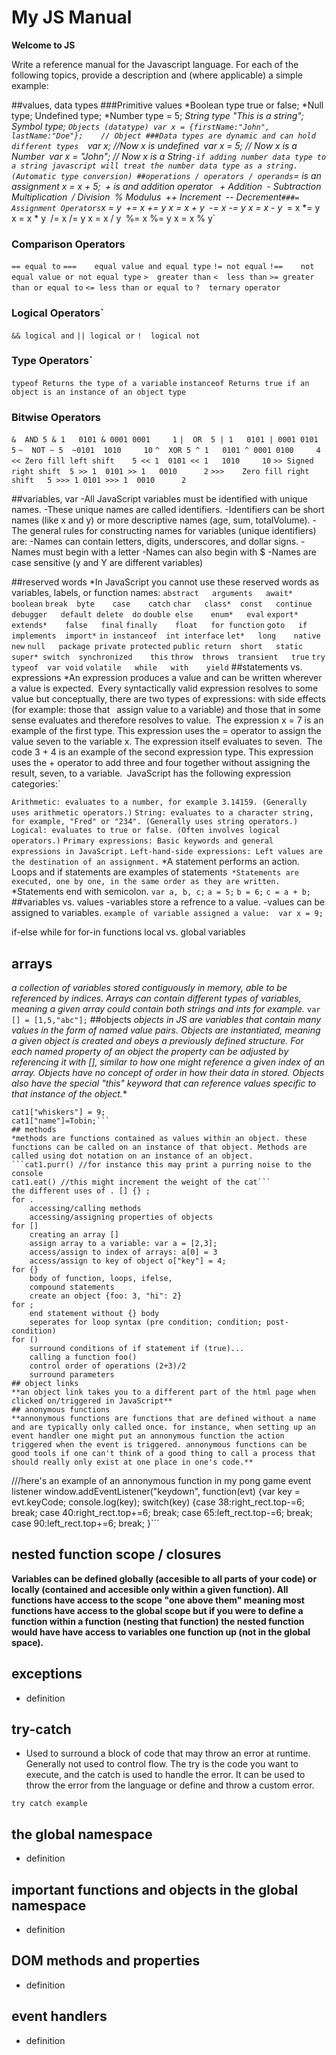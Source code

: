 # My JS Manual

**Welcome to JS**

Write a reference manual for the Javascript language. For each of the following topics, provide a description and (where applicable) a simple example:

##values, data types 
###Primitive values
	*Boolean type true or false; 
	*Null type; Undefined type; 
	*Number type = 5; 
	*String type "This is a string"; 
	*Symbol type; 
	`Objects (datatype) var x = {firstName:"John", lastName:"Doe"};    // Object
###Data types are dynamic and can hold different types 
`var x;   			//Now x is undefined`
`var x = 5;         // Now x is a Number`
`var x = "John";     // Now x is a String`
-if adding number data type to a string javascript will treat the number data type as a string. (Automatic type conversion)
##operations / operators / operands
`= is an assignment x = x + 5;`
`+ is and addition operator `
`+	Addition`
`-	Subtraction`
`*	Multiplication`
`/	Division`
`%	Modulus`
`++	Increment`
`--	Decrement`
###= Assignment Operators
`x = y`
`+=	x += y	x = x + y`
`-=	x -= y	x = x - y`
`*=	x *= y	x = x * y`
`/=	x /= y	x = x / y`
`%=	x %= y	x = x % y`
### Comparison Operators
`==	equal to`
`===	equal value and equal type`
`!=	not equal`
`!==	not equal value or not equal type`
`>	greater than`
`<	less than`
`>=	greater than or equal to`
`<=	less than or equal to`
`?	ternary operator`
### Logical Operators`
`&&	logical and`
`||	logical or`
`!	logical not`
### Type Operators`
`typeof	Returns the type of a variable`
`instanceof	Returns true if an object is an instance of an object type`
### Bitwise Operators
`&	AND	5 & 1	0101 & 0001	0001	 1`
`|	OR	5 | 1	0101 | 0001	0101	 5`
`~	NOT	~ 5	 ~0101	1010	 10`
`^	XOR	5 ^ 1	0101 ^ 0001	0100	 4`
`<<	Zero fill left shift	5 << 1	0101 << 1	1010	 10`
`>>	Signed right shift	5 >> 1	0101 >> 1	0010	  2`
`>>>	Zero fill right shift	5 >>> 1	0101 >>> 1	0010	  2`

##variables, var
-All JavaScript variables must be identified with unique names.
-These unique names are called identifiers.
-Identifiers can be short names (like x and y) or more descriptive names (age, sum, totalVolume).
-The general rules for constructing names for variables (unique identifiers) are:
-Names can contain letters, digits, underscores, and dollar signs.
-Names must begin with a letter
-Names can also begin with $
-Names are case sensitive (y and Y are different variables)

##reserved words
*In JavaScript you cannot use these reserved words as variables, labels, or function names:
`abstract	arguments	await*	boolean`
`break	byte	case	catch`
`char	class*	const	continue`
`debugger	default	delete	do`
`double	else	enum*	eval`
`export*	extends*	false	final`
`finally	float	for	function`
`goto	if	implements	import*`
`in	instanceof	int	interface`
`let*	long	native	new`
`null	package	private	protected`
`public	return	short	static`
`super*	switch	synchronized	this`
`throw	throws	transient	true`
`try	typeof	var	void`
`volatile	while	with	yield`
##statements vs. expressions
*An expression produces a value and can be written wherever a value is expected.`
`Every syntactically valid expression resolves to some value but conceptually, there are two types of expressions: with side effects (for example: those that `
`assign value to a variable) and those that in some sense evaluates and therefore resolves to value.`
`The expression x = 7 is an example of the first type. This expression uses the = operator to assign the value seven to the variable x. The expression itself evaluates to seven.`
`The code 3 + 4 is an example of the second expression type. This expression uses the + operator to add three and four together without assigning the result, seven, to a variable.`
`JavaScript has the following expression categories:`

`Arithmetic: evaluates to a number, for example 3.14159. (Generally uses arithmetic operators.)`
`String: evaluates to a character string, for example, "Fred" or "234". (Generally uses string operators.)`
`Logical: evaluates to true or false. (Often involves logical operators.)`
`Primary expressions: Basic keywords and general expressions in JavaScript.`
`Left-hand-side expressions: Left values are the destination of an assignment.`
*A statement performs an action. Loops and if statements are examples of statements`
*Statements are executed, one by one, in the same order as they are written.`
*Statements end with semicolon.
`var a, b, c;`
`a = 5;`
`b = 6;`
`c = a + b;`
##variables vs. values
-variables store a refrence to a value. 
-values can be assigned to variables.
`example of variable assigned a value:  var x = 9;`

if-else
while
for
for-in
functions
local vs. global variables
## arrays
*a collection of variables stored contiguously in memory, able to be referenced by indices. Arrays can contain different types of variables, meaning a given array could contain both strings and ints for example.*
```var [] = [1,5,"abc"];```
##objects
*objects in JS are variables that contain many values in the form of named value pairs. Objects are instantiated, meaning a given object is created and obeys a previously defined structure. For each named property of an object the property can be adjusted by referencing it with [], similar to how one might reference a given index of an array. Objects have no concept of order in how their data in stored. Objects also have the special "this" keyword that can reference values specific to that instance of the object.**
```var cat1 = new Object();
cat1["whiskers"] = 9;
cat1["name"]=Tobin;```
## methods
*methods are functions contained as values within an object. these functions can be called on an instance of that object. Methods are called using dot notation on an instance of an object.
```cat1.purr() //for instance this may print a purring noise to the console 
cat1.eat() //this might increment the weight of the cat```
the different uses of . [] {} ;
for .
	accessing/calling methods
	accessing/assigning properties of objects
for []
	creating an array []
	assign array to a variable: var a = [2,3];
	access/assign to index of arrays: a[0] = 3
	access/assign to key of object o["key"] = 4;
for {}
	body of function, loops, ifelse,
	compound statements
	create an object {foo: 3, "hi": 2}
for ;
	end statement without {} body
	seperates for loop syntax (pre condition; condition; post-condition)
for ()
	surround conditions of if statement if (true)...
	calling a function foo()
	control order of operations (2+3)/2
	surround parameters
## object links
**an object link takes you to a different part of the html page when clicked on/triggered in JavaScript**
## anonymous functions
**annonymous functions are functions that are defined without a name and are typically only called once. for instance, when setting up an event handler one might put an annonymous function the action triggered when the event is triggered. annonymous functions can be good tools if one can't think of a good thing to call a process that should really only exist at one place in one's code.**
```
///here's an example of an annonymous function in my pong game event listener
	window.addEventListener("keydown", function(evt) {var key = evt.keyCode; console.log(key);
		switch(key)
		{case 38:right_rect.top-=6; break;
		case 40:right_rect.top+=6; break;
		case 65:left_rect.top-=6; break;
		case 90:left_rect.top+=6; break;
		}```
## nested function scope / closures
**Variables can be defined globally (accesible to all parts of your code) or locally (contained and accesible only within a given function). All functions have access to the scope "one above them" meaning most functions have access to the global scope but if you were to define a function within a function (nesting that function) the nested function would have have access to variables one function up (not in the global space).**
## exceptions
* definition
## try-catch
* Used to surround a block of code that may throw an error at runtime.  
Generally not used to control flow. The try is the code you want to execute, and the
catch is used to handle the error.  It can be used to throw the error from the language
or define and throw a custom error.
```
try catch example
```
## the global namespace
* definition
## important functions and objects in the global namespace
* definition
## DOM methods and properties
* definition
## event handlers
* definition
